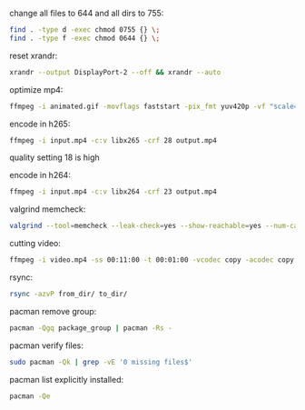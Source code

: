 change all files to 644 and all dirs to 755:
```bash
find . -type d -exec chmod 0755 {} \;
find . -type f -exec chmod 0644 {} \;
```

reset xrandr:
```bash
xrandr --output DisplayPort-2 --off && xrandr --auto
```

optimize mp4:
```bash
ffmpeg -i animated.gif -movflags faststart -pix_fmt yuv420p -vf "scale=trunc(iw/2)*2:trunc(ih/2)*2" video.mp4
```

encode in h265:
```bash
ffmpeg -i input.mp4 -c:v libx265 -crf 28 output.mp4
```
quality setting 18 is high

encode in h264:
```bash
ffmpeg -i input.mp4 -c:v libx264 -crf 23 output.mp4
```

valgrind memcheck:
```bash
valgrind --tool=memcheck --leak-check=yes --show-reachable=yes --num-callers=20 --track-fds=yes ./test --arg1 --arg2
```

cutting video:
```bash
ffmpeg -i video.mp4 -ss 00:11:00 -t 00:01:00 -vcodec copy -acodec copy cutvid.mp4
```

rsync:
```bash
rsync -azvP from_dir/ to_dir/
```

pacman remove group:
```bash
pacman -Qgq package_group | pacman -Rs -
```

pacman verify files:
```bash
sudo pacman -Qk | grep -vE '0 missing files$'
```

pacman list explicitly installed:
```bash
pacman -Qe
```
